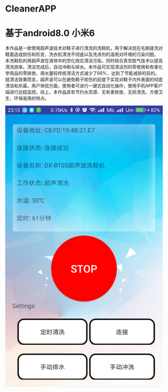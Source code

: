 # CleanerAPP
# 基于android8.0 小米6
  本作品是一款使用超声波技术对鞋子进行清洗的洗鞋机，用于解决现在毛刷搓洗对鞋面造成损伤和形变，洗衣机清洗不彻底以及洗涤剂的滥用对环境的污染问题。
  本洗鞋机利用超声波在液体中的空化效应清洁污垢，同时结合真空脱气技术以提高清洗效率。清洁完成后，自动冲刷与排水。本作品可实现清洁剂的零使用和有害化学用品的零排放，用水量较传统清洁方式减少了66%，达到了节能减排的目的。就清洁效果而言，超声波可以在避免鞋子损伤的前提下实现对鞋子内外表面的彻底清洁和杀菌。用户体验方面，使用者可进行一键式自动化操作，使用手机APP客户端进行远程监控。综上，本作品具有节约水资源、无有害排放、无损清洗、方便卫生、环保易用的特点。

![Alt text](https://github.com/FLHonker/CleanerAPP/blob/master/app/src/main/res/drawable/APP_img.png)

